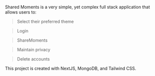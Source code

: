 Shared Moments is a very simple, yet complex full stack application that allows users to:

>Select their preferred theme

>Login

>ShareMoments

>Maintain privacy

>Delete accounts

This project is created with NextJS, MongoDB, and Tailwind CSS.